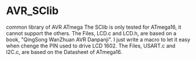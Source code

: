 # AVR_SClib
common library of AVR ATmega
The SClib is only tested for ATmega16, it cannot support the others.
The Files, LCD.c and LCD.h, are based on a book, "QingSong WanZhuan AVR Danpanji". I just write a macro to let it easy when chenge the PIN used to drive LCD 1602. The Files, USART.c and I2C.c, are based on the Datasheet of ATmega16.
